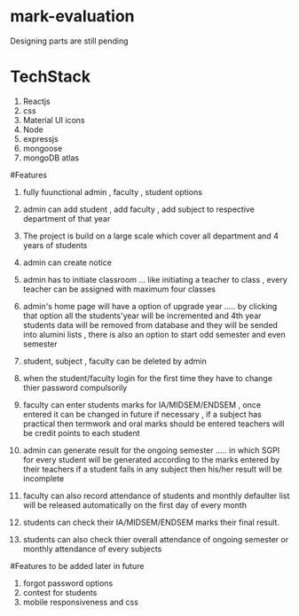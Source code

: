 # mark-evaluation
Designing parts are still pending 
 
 
 
 # TechStack
 
 1. Reactjs
 2. css
 3. Material UI icons
 2. Node
 3. expressjs
 4. mongoose
 5. mongoDB atlas
 
 #Features
 1. fully fuunctional admin , faculty , student options
 2. admin can add student , add faculty , add subject  to respective department of that year
 3. The project is build on a large scale which cover all department and 4 years of students
 4. admin can create notice 
 5. admin has to initiate classroom ... like initiating a teacher to class ,  every teacher can be assigned with maximum four classes
 6. admin's home page will have a option of upgrade year ..... by clicking that option all the students'year will be incremented and 4th year students data will       be removed from database and they will be sended into alumini lists , there is also an option to start odd semester and even semester 
 7. student, subject , faculty can be deleted by admin
 8. when the student/faculty login for the first time they have to change thier password compulsorily
 9. faculty can enter students marks for IA/MIDSEM/ENDSEM , once entered it can be changed in future if necessary , if a subject has practical then termwork and     oral marks should be entered  teachers will be credit points to each student                                                                                
 10. admin can generate result for the ongoing semester ..... in which SGPI for every student will be generated according to the marks entered by their teachers
    if a student fails in any subject then his/her result will be incomplete
    
 11. faculty can also record attendance of students and monthly defaulter list will be released automatically on the first day of every month
 
 12. students can check their IA/MIDSEM/ENDSEM marks their final result.
 13. students can also check thier overall attendance of ongoing semester or monthly attendance of every subjects
 
 
 
 #Features to be added later in future
 1. forgot password options
 2. contest for students
 3. mobile responsiveness and css
 
    
 
 
 
